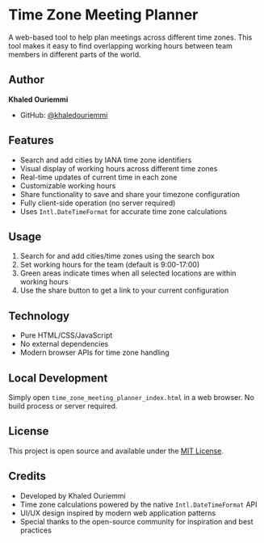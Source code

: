 # Time Zone Meeting Planner

A web-based tool to help plan meetings across different time zones. This tool makes it easy to find overlapping working hours between team members in different parts of the world.

## Author

**Khaled Ouriemmi**
- GitHub: [@khaledouriemmi](https://github.com/khaledouriemmi)

## Features

- Search and add cities by IANA time zone identifiers
- Visual display of working hours across different time zones
- Real-time updates of current time in each zone
- Customizable working hours
- Share functionality to save and share your timezone configuration
- Fully client-side operation (no server required)
- Uses `Intl.DateTimeFormat` for accurate time zone calculations

## Usage

1. Search for and add cities/time zones using the search box
2. Set working hours for the team (default is 9:00-17:00)
3. Green areas indicate times when all selected locations are within working hours
4. Use the share button to get a link to your current configuration

## Technology

- Pure HTML/CSS/JavaScript
- No external dependencies
- Modern browser APIs for time zone handling

## Local Development

Simply open `time_zone_meeting_planner_index.html` in a web browser. No build process or server required.

## License

This project is open source and available under the [MIT License](LICENSE).

## Credits

- Developed by Khaled Ouriemmi
- Time zone calculations powered by the native `Intl.DateTimeFormat` API
- UI/UX design inspired by modern web application patterns
- Special thanks to the open-source community for inspiration and best practices
